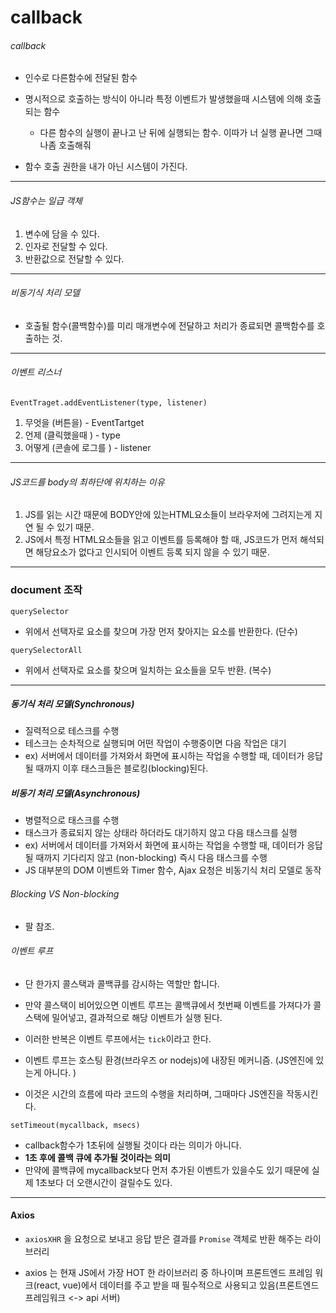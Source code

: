 # callback

###### callback

- 인수로 다른함수에 전달된 함수

- 명시적으로 호출하는 방식이 아니라 특정 이벤트가 발생했을때 시스템에 의해 호출되는 함수
  -  다른 함수의 실행이 끝나고 난 뒤에 실행되는 함수. 이따가 너 실행 끝나면 그때 나좀 호출해줘

- 함수 호출 권한을 내가 아닌 시스템이 가진다. 

---

###### JS함수는 일급 객체

1. 변수에 담을 수 있다.
2. 인자로 전달할 수 있다.
3. 반환값으로 전달할 수 있다.  

---

###### 비동기식 처리 모델

- 호출될 함수(콜백함수)를 미리 매개변수에 전달하고 처리가 종료되면 콜백함수를 호출하는 것.

---

###### 이벤트 리스너

`EventTraget.addEventListener(type, listener)`

1. 무엇을 (버튼을) - EventTartget
2. 언제 (클릭했을때 ) - type
3. 어떻게 (콘솔에 로그를 ) - listener

---

###### JS코드를 body의 최하단에 위치하는 이유

1. JS를 읽는 시간  때문에 BODY안에 있는HTML요소들이 브라우저에 그려지는게 지연 될 수 있기 때문.
2. JS에서 특정 HTML요소들을 읽고 이벤트를 등록해야 할 때, JS코드가 먼저 해석되면 해당요소가 없다고 인시되어 이벤트 등록 되지 않을 수 있기 때문. 

---

### document 조작

`querySelector`

- 위에서 선택자로 요소를 찾으며 가장 먼저 찾아지는 요소를 반환한다. (단수)

`querySelectorAll`

- 위에서 선택자로 요소를 찾으며 일치하는 요소들을 모두 반환. (복수)

---

##### 동기식 처리 모델(Synchronous)

- 질력적으로 테스크를 수행
- 테스크는 순차적으로 실행되며 어떤 작업이 수행중이면 다음 작업은 대기
- ex) 서버에서 데이터를 가져와서 화면에 표시하는 작업을 수행할 때, 데이터가 응답될 때까지 이후 태스크들은 블로킹(blocking)된다. 

##### 비동기 처리 모델(Asynchronous)

- 병렬적으로 태스크를 수행
- 태스크가 종료되지 않는 상태라 하더라도 대기하지 않고 다음 태스크를 실행
- ex) 서버에서 데이터를 가져와서 화면에 표시하는 작업을 수행할 때, 데이터가 응답될 때까지 기다리지 않고 (non-blocking) 즉시 다음 태스크를 수행
- JS 대부분의 DOM 이벤트와 Timer 함수, Ajax 요청은 비동기식 처리 모델로 동작



###### Blocking VS Non-blocking

- 팔 참조.



###### 이벤트 루프

- 단 한가지 콜스택과 콜백큐를 감시하는 역할만 합니다.
- 만약 콜스택이 비어있으면 이벤트 루프는 콜백큐에서 첫번째 이벤트를 가져다가 콜스택에 밀어넣고, 결과적으로 해당 이벤트가 실행 된다. 

- 이러한 반복은 이벤트 루프에서는 `tick`이라고 한다. 
- 이벤트 루프는 호스팅 환경(브라우즈 or nodejs)에 내장된 메커니즘. (JS엔진에 있는게 아니다. )
- 이것은 시간의 흐름에 따라 코드의 수행을 처리하며, 그때마다 JS엔진을 작동시킨다.



`setTimeout(mycallback, msecs)`

- callback함수가 1초뒤에 실행될 것이다 라는 의미가 아니다.
- **1초 후에 콜백 큐에 추가될 것이라는 의미**
- 만약에 콜백큐에 mycallback보다 먼저 추가된 이벤트가 있을수도 있기 때문에 실제 1초보다 더 오랜시간이 걸릴수도 있다.



----

#### Axios

- `axiosXHR` 을 요청으로 보내고 응답 받은 결과를 `Promise` 객체로 반환 해주는 라이브러리

- axios 는 현재 JS에서 가장 HOT 한 라이브러리 중 하나이며 프론트엔드 프레임 워크(react, vue)에서 데이터를 주고 받을 때 필수적으로 사용되고 있음(프론트엔드 프레임워크 <-> api 서버)